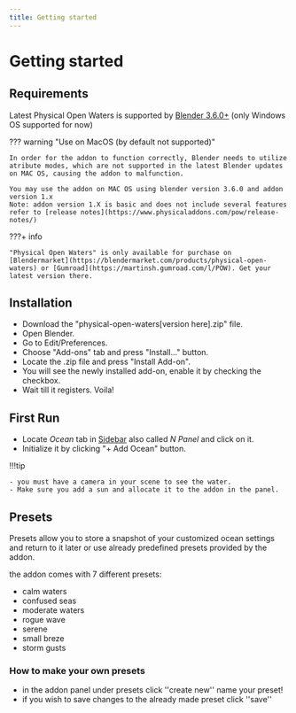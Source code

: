 ```yaml
---
title: Getting started
---
```


# Getting started

## Requirements

Latest Physical Open Waters is supported by [Blender 3.6.0+](https://www.blender.org/) (only Windows OS supported for now)

??? warning "Use on MacOS (by default not supported)"

    In order for the addon to function correctly, Blender needs to utilize atribute modes, which are not supported in the latest Blender updates on MAC OS, causing the addon to malfunction.
    
    You may use the addon on MAC OS using blender version 3.6.0 and addon version 1.x 
    Note: addon version 1.X is basic and does not include several features refer to [release notes](https://www.physicaladdons.com/pow/release-notes/)

???+ info 

    "Physical Open Waters" is only available for purchase on [Blendermarket](https://blendermarket.com/products/physical-open-waters) or [Gumroad](https://martinsh.gumroad.com/l/POW). Get your latest version there.


## Installation
- Download the "physical-open-waters[version here].zip" file.
- Open Blender.
- Go to Edit/Preferences. 
- Choose "Add-ons" tab and press "Install..." button. 
- Locate the .zip file and press "Install Add-on".
- You will see the newly installed add-on, enable it by checking the checkbox. 
- Wait till it registers. Voila!

## First Run
- Locate _Ocean_ tab in [Sidebar](https://docs.blender.org/manual/en/latest/interface/window_system/regions.html#sidebar)
also called _N Panel_ and click on it.
- Initialize it by clicking "+ Add Ocean" button.
  
!!!tip

    - you must have a camera in your scene to see the water.
    - Make sure you add a sun and allocate it to the addon in the panel.


## Presets

Presets allow you to store a snapshot of your customized ocean settings and return to it later or use already predefined presets provided by the addon.


the addon comes with 7 different presets:

- calm waters
- confused seas
- moderate waters
- rogue wave
- serene
- small breze
- storm gusts


### How to make your own presets

- in the addon panel under presets click ''create new''
name your preset! 
- if you wish to save changes to the already made preset click ''save''

